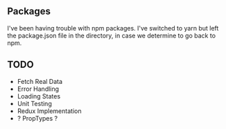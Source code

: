 ## Packages

I've been having trouble with npm packages. I've switched to yarn but left the package.json file in the directory, in case we determine to go back to npm.

## TODO

- Fetch Real Data
- Error Handling
- Loading States
- Unit Testing
- Redux Implementation
- ? PropTypes ?
